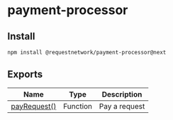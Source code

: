 # payment-processor

## Install

```bash
npm install @requestnetwork/payment-processor@next
```

## Exports

<table data-full-width="true"><thead><tr><th>Name</th><th>Type</th><th>Description</th></tr></thead><tbody><tr><td><a href="payrequest.md">payRequest()</a></td><td>Function</td><td>Pay a request</td></tr></tbody></table>


